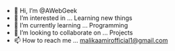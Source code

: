 - 👋 Hi, I’m @AWebGeek
- 👀 I’m interested in ... Learning new things
- 🌱 I’m currently learning ... Programming
- 💞️ I’m looking to collaborate on ... Projects
- 📫 How to reach me ... malikaamirofficial1@gmail.com

<!---
AWebGeek/AWebGeek is a ✨ special ✨ repository because its `README.md` (this file) appears on your GitHub profile.
You can click the Preview link to take a look at your changes.
--->
